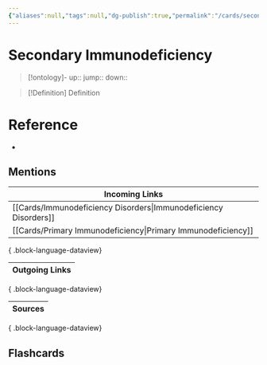 ```yaml
---
{"aliases":null,"tags":null,"dg-publish":true,"permalink":"/cards/secondary-immunodeficiency/","dgPassFrontmatter":true}
---
```


# Secondary Immunodeficiency

> [!ontology]-
> up:: 
> jump:: 
> down:: 

> [!Definition] Definition

# Reference

- 

## Mentions

| Incoming Links                                                      |
| ------------------------------------------------------------------- |
| [[Cards/Immunodeficiency Disorders\|Immunodeficiency Disorders]] |
| [[Cards/Primary Immunodeficiency\|Primary Immunodeficiency]]     |

{ .block-language-dataview}

| Outgoing Links |
| -------------- |

{ .block-language-dataview}

| Sources |
| ------- |

{ .block-language-dataview}

## Flashcards